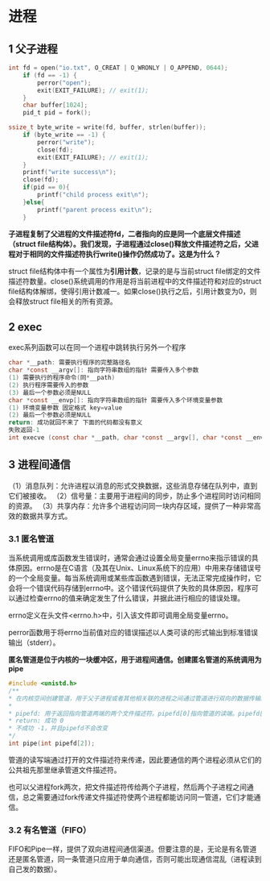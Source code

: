 # 进程

## 1 父子进程

```c
int fd = open("io.txt", O_CREAT | O_WRONLY | O_APPEND, 0644);
    if (fd == -1) {
        perror("open");
        exit(EXIT_FAILURE); // exit(1);
    }
    char buffer[1024];
    pid_t pid = fork();
```

```c
ssize_t byte_write = write(fd, buffer, strlen(buffer));
    if (byte_write == -1) {
        perror("write");
        close(fd);
        exit(EXIT_FAILURE); // exit(1);
    }
    printf("write success\n");
    close(fd);
    if(pid == 0){
        printf("child process exit\n");
    }else{
        printf("parent process exit\n");
    }
```

**子进程复制了父进程的文件描述符fd，二者指向的应是同一个底层文件描述（struct file结构体）。我们发现，子进程通过close()释放文件描述符之后，父进程对于相同的文件描述符执行write()操作仍然成功了。这是为什么？**

struct file结构体中有一个属性为**引用计数**，记录的是与当前struct file绑定的文件描述符数量。close()系统调用的作用是将当前进程中的文件描述符和对应的struct file结构体解绑，使得引用计数减一。如果close()执行之后，引用计数变为0，则会释放struct file相关的所有资源。

## 2 exec

exec系列函数可以在同一个进程中跳转执行另外一个程序

```C
char *__path: 需要执行程序的完整路径名
char *const __argv[]: 指向字符串数组的指针 需要传入多个参数
(1) 需要执行的程序命令(同*__path)
(2) 执行程序需要传入的参数
(3) 最后一个参数必须是NULL
char *const __envp[]: 指向字符串数组的指针 需要传入多个环境变量参数
(1) 环境变量参数 固定格式 key=value
(2) 最后一个参数必须是NULL
return: 成功就回不来了 下面的代码都没有意义
失败返回-1
int execve (const char *__path, char *const __argv[], char *const __envp[])
```



## 3 进程间通信

（1）消息队列：允许进程以消息的形式交换数据，这些消息存储在队列中，直到它们被接收。
（2）信号量：主要用于进程间的同步，防止多个进程同时访问相同的资源。
（3）共享内存：允许多个进程访问同一块内存区域，提供了一种非常高效的数据共享方式。

### 3.1 匿名管道

当系统调用或库函数发生错误时，通常会通过设置全局变量errno来指示错误的具体原因。errno是在C语言（及其在Unix、Linux系统下的应用）中用来存储错误号的一个全局变量。每当系统调用或某些库函数遇到错误，无法正常完成操作时，它会将一个错误代码存储到errno中。这个错误代码提供了失败的具体原因，程序可以通过检查errno的值来确定发生了什么错误，并据此进行相应的错误处理。

errno定义在头文件<errno.h>中，引入该文件即可调用全局变量errno。

perror函数用于将errno当前值对应的错误描述以人类可读的形式输出到标准错误输出（stderr）。

**匿名管道是位于内核的一块缓冲区，用于进程间通信。创建匿名管道的系统调用为pipe**

```c
#include <unistd.h>
/**
* 在内核空间创建管道，用于父子进程或者其他相关联的进程之间通过管道进行双向的数据传输。。
*
* pipefd: 用于返回指向管道两端的两个文件描述符。pipefd[0]指向管道的读端。pipefd[1]指向管道的写端。
* return: 成功 0
* 不成功 -1，并且pipefd不会改变
*/
int pipe(int pipefd[2]);
```

管道的读写端通过打开的文件描述符来传递，因此要通信的两个进程必须从它们的公共祖先那里继承管道文件描述符。

也可以父进程fork两次，把文件描述符传给两个子进程，然后两个子进程之间通信，总之需要通过fork传递文件描述符使两个进程都能访问同一管道，它们才能通信。

### 3.2 有名管道（FIFO）

FIFO和Pipe一样，提供了双向进程间通信渠道。但要注意的是，无论是有名管道还是匿名管道，同一条管道只应用于单向通信，否则可能出现通信混乱（进程读到自己发的数据）。